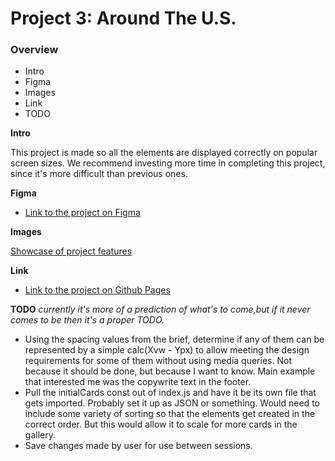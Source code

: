 # Project 3: Around The U.S.

### Overview  

* Intro  
* Figma  
* Images
* Link
* TODO

**Intro**
  
This project is made so all the elements are displayed correctly on popular screen sizes. We recommend investing more time in completing this project, since it's more difficult than previous ones.  
  
**Figma**  
  
* [Link to the project on Figma](https://www.figma.com/file/ii4xxsJ0ghevUOcssTlHZv/Sprint-3%3A-Around-the-US?node-id=0%3A1)  
  
**Images**  
  
[Showcase of project features](https://github.com/Meidoragon/se_project_aroundtheus/blob/assets/around_US_showcase.gif?raw=true)

**Link**
* [Link to the project on Github Pages](https://meidoragon.github.io/se_project_aroundtheus/)

**TODO** *currently it's more of a prediction of what's to come,but if it never comes to be then it's a proper TODO.*

* Using the spacing values from the brief, determine if any of them can be represented by a simple calc(Xvw - Ypx) to allow meeting the design requirements for some of them without using media queries. Not because it should be done, but because I want to know. Main example that interested me was the copywrite text in the footer. 
* Pull the initialCards const out of index.js and have it be its own file that gets imported. Probably set it up as JSON or something. Would need to include some variety of sorting so that the elements get created in the correct order. But this would allow it to scale for more cards in the gallery.
* Save changes made by user for use between sessions.